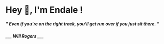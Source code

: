 <h1 title="head"> Hey 👋, I'm Endale !</h1>

**<h5><i>" Even if you're on the right track, you'll get run over if you just sit there. "</i></h5>**

*<b>___ Will Rogers ___</b>*
